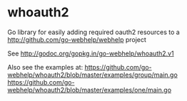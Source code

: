 whoauth2
=============

Go library for easily adding required oauth2 resources to a
http://github.com/go-webhelp/webhelp project

See http://godoc.org/gopkg.in/go-webhelp/whoauth2.v1

Also see the examples at:
https://github.com/go-webhelp/whoauth2/blob/master/examples/group/main.go
https://github.com/go-webhelp/whoauth2/blob/master/examples/one/main.go
